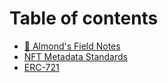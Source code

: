 # Table of contents

* [📓 Almond's Field Notes](README.md)
* [NFT Metadata Standards](nft-metadata-standards.md)
* [ERC-721](erc-721.md)

